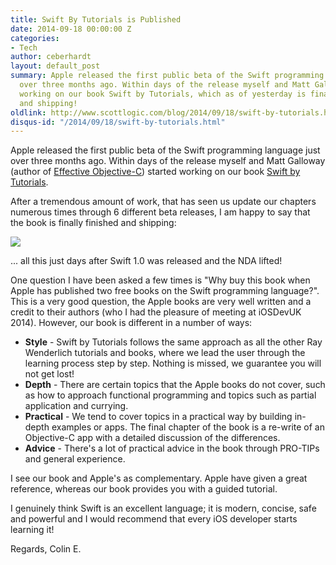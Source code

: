 ```yaml
---
title: Swift By Tutorials is Published
date: 2014-09-18 00:00:00 Z
categories:
- Tech
author: ceberhardt
layout: default_post
summary: Apple released the first public beta of the Swift programming language just
  over three months ago. Within days of the release myself and Matt Galloway started
  working on our book Swift by Tutorials, which as of yesterday is finally finished
  and shipping!
oldlink: http://www.scottlogic.com/blog/2014/09/18/swift-by-tutorials.html
disqus-id: "/2014/09/18/swift-by-tutorials.html"
---
```


Apple released the first public beta of the Swift programming language just over three months ago. Within days of the release myself and Matt Galloway (author of [Effective Objective-C](http://www.effectiveobjectivec.com/)) started working on our book <a href="http://www.raywenderlich.com/store/swift-by-tutorials?source=ceberhardt">Swift by Tutorials</a>.

After a tremendous amount of work, that has seen us update our chapters numerous times through 6 different beta releases, I am happy to say that the book is finally finished and shipping:

<a href="http://www.raywenderlich.com/store/swift-by-tutorials?source=ceberhardt"><img src="{{ site.baseurl }}/ceberhardt/assets/swift-by-tutorials.png" /></a>

... all this just days after Swift 1.0 was released and the NDA lifted!

One question I have been asked a few times is "Why buy this book when Apple has published two free books on the Swift programming language?". This is a very good question, the Apple books are very well written and a credit to their authors (who I had the pleasure of meeting at iOSDevUK 2014). However, our book is different in a number of ways:

 - **Style** - Swift by Tutorials follows the same approach as all the other Ray Wenderlich tutorials and books, where we lead the user through the learning process step by step. Nothing is missed, we guarantee you will not get lost!
 - **Depth** - There are certain topics that the Apple books do not cover, such as how to approach functional programming and topics such as partial application and currying.
 - **Practical** - We tend to cover topics in a practical way by building in-depth examples or apps. The final chapter of the book is a re-write of an Objective-C app with a detailed discussion of the differences.
 - **Advice** - There's a lot of practical advice in the book through PRO-TIPs and general experience.

I see our book and Apple's as complementary. Apple have given a great reference, whereas our book provides you with a guided tutorial.

I genuinely think Swift is an excellent language; it is modern, concise, safe and powerful and I would recommend that every iOS developer starts learning it!

Regards, Colin E.
